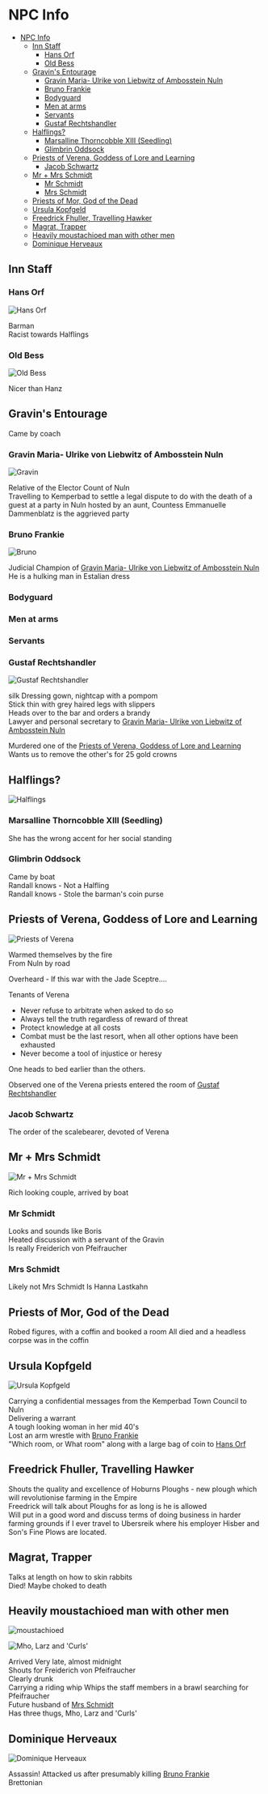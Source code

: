 # NPC Info

- [NPC Info](#npc-info)
  - [Inn Staff](#inn-staff)
    - [Hans Orf](#hans-orf)
    - [Old Bess](#old-bess)
  - [Gravin's Entourage](#gravins-entourage)
    - [Gravin Maria- Ulrike von Liebwitz of Ambosstein Nuln](#gravin-maria--ulrike-von-liebwitz-of-ambosstein-nuln)
    - [Bruno Frankie](#bruno-frankie)
    - [Bodyguard](#bodyguard)
    - [Men at arms](#men-at-arms)
    - [Servants](#servants)
    - [Gustaf Rechtshandler](#gustaf-rechtshandler)
  - [Halflings?](#halflings)
    - [Marsalline Thorncobble XIII (Seedling)](#marsalline-thorncobble-xiii-seedling)
    - [Glimbrin Oddsock](#glimbrin-oddsock)
  - [Priests of Verena, Goddess of Lore and Learning](#priests-of-verena-goddess-of-lore-and-learning)
    - [Jacob Schwartz](#jacob-schwartz)
  - [Mr + Mrs Schmidt](#mr--mrs-schmidt)
    - [Mr Schmidt](#mr-schmidt)
    - [Mrs Schmidt](#mrs-schmidt)
  - [Priests of Mor, God of the Dead](#priests-of-mor-god-of-the-dead)
  - [Ursula Kopfgeld](#ursula-kopfgeld)
  - [Freedrick Fhuller, Travelling Hawker](#freedrick-fhuller-travelling-hawker)
  - [Magrat, Trapper](#magrat-trapper)
  - [Heavily moustachioed man with other men](#heavily-moustachioed-man-with-other-men)
  - [Dominique Herveaux](#dominique-herveaux)

## Inn Staff

### Hans Orf

![Hans Orf](https://cdn.discordapp.com/attachments/701360672096780368/703594343184859136/Untitled-3.png)

Barman  
Racist towards Halflings

### Old Bess

![Old Bess](https://cdn.discordapp.com/attachments/701360672096780368/703594275778330655/Old_Bess.png)

Nicer than Hanz

## Gravin's Entourage

Came by coach

### Gravin Maria- Ulrike von Liebwitz of Ambosstein Nuln

![Gravin](https://cdn.discordapp.com/attachments/701360672096780368/703594255851192411/The_Gravin.png)

Relative of the Elector Count of Nuln  
Travelling to Kemperbad to settle a legal dispute to do with the death of a guest at a party in Nuln hosted by an aunt, Countess Emmanuelle
Dammenblatz is the aggrieved party

### Bruno Frankie

![Bruno](https://cdn.discordapp.com/attachments/701360672096780368/703594315326292058/Bruno.png)

Judicial Champion of [Gravin Maria- Ulrike von Liebwitz of Ambosstein Nuln](#gravin-maria--ulrike-von-liebwitz-of-ambosstein-nuln)  
He is a hulking man in Estalian dress

### Bodyguard

### Men at arms

### Servants

### Gustaf Rechtshandler

![Gustaf Rechtshandler](https://cdn.discordapp.com/attachments/701360672096780368/703629826774532106/unknown.png)

silk Dressing gown, nightcap with a pompom  
Stick thin with grey haired legs with slippers  
Heads over to the bar and orders a brandy  
Lawyer and personal secretary to [Gravin Maria- Ulrike von Liebwitz of Ambosstein Nuln](#gravin-maria--ulrike-von-liebwitz-of-ambosstein-nuln)

Murdered one of the [Priests of Verena, Goddess of Lore and Learning](#priests-of-verena-goddess-of-lore-and-learning)
Wants us to remove the other's for 25 gold crowns

## Halflings?

![Halflings](https://cdn.discordapp.com/attachments/701360672096780368/703595400979939388/unknown.png)

### Marsalline Thorncobble XIII (Seedling)

She has the wrong accent for her social standing

### Glimbrin Oddsock

Came by boat  
Randall knows - Not a Halfling  
Randall knows - Stole the barman's coin purse  

## Priests of Verena, Goddess of Lore and Learning

![Priests of Verena](https://cdn.discordapp.com/attachments/701360672096780368/703595664675700826/unknown.png)

Warmed themselves by the fire  
From Nuln by road

Overheard - If this war with the Jade Sceptre....

Tenants of Verena

- Never refuse to arbitrate when asked to do so
- Always tell the truth regardless of reward of threat
- Protect knowledge at all costs
- Combat must be the last resort, when all other options have been exhausted
- Never become a tool of injustice or heresy

One heads to bed earlier than the others.

Observed one of the Verena priests entered the room of [Gustaf Rechtshandler](#gustaf-rechtshandler)

### Jacob Schwartz

The order of the scalebearer, devoted of Verena

## Mr + Mrs Schmidt

![Mr + Mrs Schmidt](https://cdn.discordapp.com/attachments/701360672096780368/703596273395040306/unknown.png)

Rich looking couple, arrived by boat

### Mr Schmidt

Looks and sounds like Boris  
Heated discussion with a servant of the Gravin  
Is really Freiderich von Pfeifraucher

### Mrs Schmidt

Likely not Mrs Schmidt
Is Hanna Lastkahn

## Priests of Mor, God of the Dead

Robed figures, with a coffin and booked a room
All died and a headless corpse was in the coffin  

## Ursula Kopfgeld

![Ursula Kopfgeld](https://cdn.discordapp.com/attachments/701360672096780368/703606284150112266/unknown.png)

Carrying a confidential messages from the Kemperbad Town Council to Nuln  
Delivering a warrant  
A tough looking woman in her mid 40's  
Lost an arm wrestle with [Bruno Frankie](#bruno-frankie)  
"Which room, or What room" along with a large bag of coin to [Hans Orf](#hans-orf)

## Freedrick Fhuller, Travelling Hawker

Shouts the quality and excellence of Hoburns Ploughs - new plough which will revolutionise farming in the Empire  
Freedrick will talk about Ploughs for as long is he is allowed  
Will put in a good word and discuss terms of doing business in harder farming grounds if I ever travel to Ubersreik where his employer Hisber and Son's Fine Plows are located.

## Magrat, Trapper

Talks at length on how to skin rabbits  
Died! Maybe choked to death

## Heavily moustachioed man with other men

![moustachioed](https://cdn.discordapp.com/attachments/701360672096780368/706135654630948884/unknown.png)

![Mho, Larz and 'Curls'](https://cdn.discordapp.com/attachments/701360672096780368/706135823082323978/unknown.png)

Arrived Very late, almost midnight  
Shouts for Freiderich von Pfeifraucher  
Clearly drunk  
Carrying a riding whip
Whips the staff members in a brawl searching for Pfeifraucher  
Future husband of [Mrs Schmidt](#mrs-schmidt)  
Has three thugs, Mho, Larz and 'Curls'  

## Dominique Herveaux

![Dominique Herveaux](https://cdn.discordapp.com/attachments/701360672096780368/706153808434036786/unknown.png)

Assassin! Attacked us after presumably killing [Bruno Frankie](#bruno-frankie)  
Brettonian  

